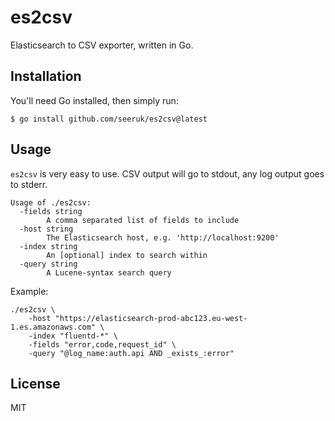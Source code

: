 # es2csv

Elasticsearch to CSV exporter, written in Go.

## Installation

You'll need Go installed, then simply run:

```
$ go install github.com/seeruk/es2csv@latest
```

## Usage

`es2csv` is very easy to use. CSV output will go to stdout, any log output goes to stderr.

```
Usage of ./es2csv:
  -fields string
    	A comma separated list of fields to include
  -host string
    	The Elasticsearch host, e.g. 'http://localhost:9200'
  -index string
    	An [optional] index to search within
  -query string
    	A Lucene-syntax search query
```

Example:

```
./es2csv \
    -host "https://elasticsearch-prod-abc123.eu-west-1.es.amazonaws.com" \ 
    -index "fluentd-*" \
    -fields "error,code,request_id" \
    -query "@log_name:auth.api AND _exists_:error"
```

## License

MIT
